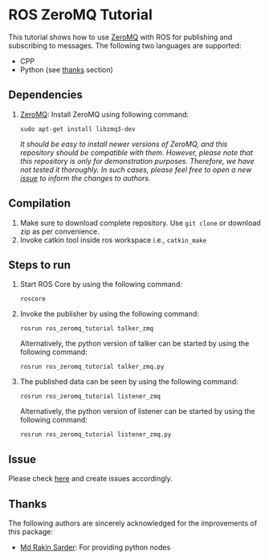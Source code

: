 # ROS ZeroMQ Tutorial

This tutorial shows how to use [ZeroMQ](http://zeromq.org) with ROS for publishing and subscribing to messages. The following two languages are supported:

* CPP
* Python (see [thanks](#thanks) section)


## Dependencies
1. [ZeroMQ](http://zeromq.org/): Install ZeroMQ using following command: 
    ```
    sudo apt-get install libzmq3-dev
    ```
    _It should be easy to install newer versions of ZeroMQ, and this repository should be compatible with them. However, please note that this repository is only for demonstration purposes. Therefore, we have not tested it thoroughly. In such cases, please feel free to open a new [issue](#issue) to inform the changes to authors._


## Compilation
1. Make sure to download complete repository. Use `git clone` or download zip as per convenience.
1. Invoke catkin tool inside ros workspace i.e., `catkin_make`


## Steps to run
1. Start ROS Core by using the following command:
    ```
    roscore
    ```
1. Invoke the publisher by using the following command:
    ```
    rosrun ros_zeromq_tutorial talker_zmq
    ```
    Alternatively, the python version of talker can be started by using the following command:
    ```
    rosrun ros_zeromq_tutorial talker_zmq.py
    ```
1. The published data can be seen by using the following command:
    ```
    rosrun ros_zeromq_tutorial listener_zmq
    ```
    Alternatively, the python version of listener can be started by using the following command:
    ```
    rosrun ros_zeromq_tutorial listener_zmq.py
    ```


## Issue
Please check [here](https://github.com/ravijo/ros_zeromq_tutorial/issues) and create issues accordingly.


## Thanks
The following authors are sincerely acknowledged for the improvements of this package:
* [Md Rakin Sarder](https://github.com/tunchunairarko): For providing python nodes
